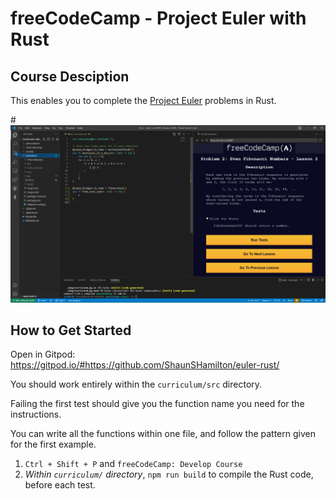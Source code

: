 # freeCodeCamp - Project Euler with Rust

## Course Desciption

This enables you to complete the [Project Euler](https://projecteuler.net/) problems in Rust.

#![Euler in Rust](euler-rust.png)

## How to Get Started

Open in Gitpod: https://gitpod.io/#https://github.com/ShaunSHamilton/euler-rust/

You should work entirely within the `curriculum/src` directory.

Failing the first test should give you the function name you need for the instructions.

You can write all the functions within one file, and follow the pattern given for the first example.

1. `Ctrl + Shift + P` and `freeCodeCamp: Develop Course`
2. _Within `curriculum/` directory_, `npm run build` to compile the Rust code, before each test.
